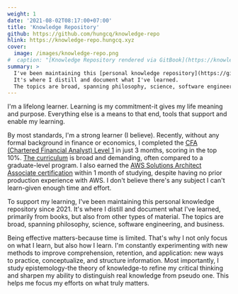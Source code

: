 ```yaml
---
weight: 1
date: '2021-08-02T08:17:00+07:00'
title: 'Knowledge Repository'
github: https://github.com/hungcq/knowledge-repo
hlink: https://knowledge-repo.hungcq.xyz
cover:
  image: /images/knowledge-repo.png
#  caption: "[Knowledge Repository rendered via GitBook](https://knowledge-repo.hungcq.xyz)"
summary: >
  I've been maintaining this [personal knowledge repository](https://github.com/hungcq/knowledge-repo) since 2021.
  It's where I distill and document what I've learned.
  The topics are broad, spanning philosophy, science, software engineering, and business.
---
```


I'm a lifelong learner. Learning is my commitment-it gives my life meaning and purpose.
Everything else is a means to that end, tools that support and enable my learning.

By most standards, I'm a strong learner (I believe). Recently, without any formal background in finance or economics,
I completed the [CFA (Chartered Financial Analyst) Level 1](https://basno.com/dotg1acm) in just 3 months, scoring in the top 10%.
[The curriculum](https://www.cfainstitute.org/programs/cfa-program/candidate-resources/level-i-exam#core-curriculum-topics)
is broad and demanding, often compared to a graduate-level program.
I also earned the [AWS Solutions Architect Associate certification](https://www.credly.com/badges/e02b602d-f604-4689-94d0-8b94d4f026c6)
within 1 month of studying, despite having no prior production experience with AWS.
I don't believe there's any subject I can't learn-given enough time and effort.

To support my learning, I've been maintaining this personal knowledge repository
since 2021. It's where I distill and document what I've learned, primarily from books, but also from other types of material.
The topics are broad, spanning philosophy, science, software engineering, and business.

Being effective matters-because time is limited. That's why I not only focus on what I learn, but also how I learn.
I'm constantly experimenting with new methods to improve comprehension, retention, and application:
new ways to practice, conceptualize, and structure information.
Most importantly, I study epistemology-the theory of knowledge-to refine my critical thinking
and sharpen my ability to distinguish real knowledge from pseudo one. This helps me focus my efforts on what truly matters.